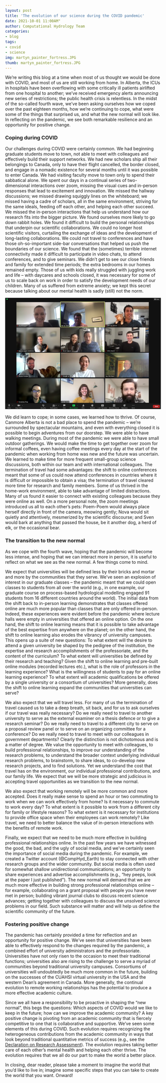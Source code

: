 ```yaml
---
layout: post
title: 'The evolution of our science during the COVID pandemic'
date: 2021-10-01 11:00AM"
author: Computational Hydrology Team 
categories:
- blog
tags:
- covid
- science
img: martyn_painter_fortress.JPG
thumb: martyn_painter_fortress.JPG
---
```

We’re writing this blog at a time when most of us thought we would be done with COVID, and most of us are still working from home. In Alberta, the ICUs in hospitals have been overflowing with some critically ill patients airlifted from one hospital to another; we’ve received emergency alerts announcing new series of restrictions; the public health crisis is relentless. In the midst of the so-called fourth wave, we’ve been asking ourselves how we coped over the past eighteen months, how we’re continuing to cope, what were some of the things that surprised us, and what the new normal will look like. In reflecting on the pandemic, we see both remarkable resilience and an opportunity for positive change.

### Coping during COVID

Our challenges during COVID were certainly common. We had beginning graduate students move to town, not able to meet with colleagues and effectively build their support networks. We had new scholars ship all their belongings to Canada, only to have their flight cancelled, the border closed, and engage in a nomadic existence for several months until it was possible to enter Canada. We had visiting faculty move to town only to spend their sabbatical alone. We spent our days in a continual series of two-dimensional interactions over zoom, missing the visual cues and in-person responses that lead to excitement and innovation. We missed the hallway discussions; we missed drawing squiggly lines on the whiteboard; we missed having a cadre of scholars, all in the same environment, striving for the same ideals, feeding off each other, and helping each other succeed. We missed the in-person interactions that help us understand how our research fits into the bigger picture. We found ourselves more likely to go down rabbit holes. We found it difficult to build the personal relationships that underpin our scientific collaborations. We could no longer host scientific visitors, curtailing the exchange of ideas and the development of long-lasting collaborations. We could not travel to conferences and have those oh-so-important side-bar conversations that helped us push the boundaries of our science. We found that the (sometimes) terrible internet connectivity made it difficult to participate in video chats, to attend conferences, and to give seminars. We didn’t get to see our close friends and family for extended time periods; the extra bedrooms in our homes remained empty. Those of us with kids really struggled with juggling work and life – with daycares and schools closed, it was necessary for some of us to scale back on work in order to satisfy the development needs of our children. Many of us suffered from extreme anxiety; we kept this secret because talking about our mental health is sadly (still) not the norm.

![](../../assets/img/group_photo.jpg)

We did learn to cope; in some cases, we learned how to thrive. Of course, Canmore Alberta is not a bad place to spend the pandemic – we’re surrounded by spectacular mountains, and even with everything closed it is possible to begin adventures from our doorstep. We were able to have walking meetings. During most of the pandemic we were able to have small outdoor gatherings. We would make the time to get together over zoom for informal coffees, even having coffee meetings every day at the start of the pandemic when working from home was new and the future was uncertain. We learned to make time for more frequent small-group science discussions, both within our team and with international colleagues. The termination of travel had some advantages: the shift to online conferences meant that some of us could now attend conferences in countries where it is difficult or impossible to obtain a visa; the termination of travel cleared more time for research and family members. Some of us thrived in the home-work environment, able to take advantage of limited distractions. Many of us found it easier to connect with existing colleagues because they were online as well. On a more personal note, the zoom meetings introduced us all to each other’s pets: Poem-Poem would always place herself directly in front of the camera, meowing gently; Nova would sit quietly and attentively, mesmerized by the scientific discourse; and Sven would bark at anything that passed the house, be it another dog, a herd of elk, or the occasional bear.

### The transition to the new normal

As we cope with the fourth wave, hoping that the pandemic will become less intense, and hoping that we can interact more in person, it is useful to reflect on what we see as the new normal. A few things come to mind.

We expect that universities will be defined less by their bricks and mortar and more by the communities that they serve. We’ve seen an explosion of interest in our graduate classes – the pandemic meant that we could open classes to students from all over the world (e.g., in one example, our graduate course on process-based hydrological modelling engaged 91 students from 16 different countries around the world). The initial data from the shift back to in-person learning demonstrates that classes offered online are much more popular than classes that are only offered in-person. Indeed, these experiences were evident before the pandemic where lecture halls were empty in universities that offered an online option. On the one hand, the shift to online learning means that it is possible to take advantage of the best expertise from anywhere on the planet; on the other hand, the shift to online learning also erodes the vibrancy of university campuses. This opens up a suite of new questions: To what extent will the desire to attend a given university be shaped by the pedigree of the institution, the expertise and research accomplishments of the professoriate, and the content of the curriculum? To what extent will universities be defined by their research and teaching? Given the shift to online learning and pre-built online modules (recorded lectures etc.), what is the role of professors in the learning experience? What is the willingness of students to pay for an online learning experience? To what extent will academic qualifications be offered by a single university or a consortium of universities? More generally, does the shift to online learning expand the communities that universities can serve?

We also expect that we will travel less. For many of us the termination of travel caused us to take a deep breath, sit back, and for us to ask ourselves if our travel was really necessary? Do we really need to travel to another university to serve as the external examiner on a thesis defence or to give a research seminar? Do we really need to travel to a different city to serve on a proposal review panel or to serve on an organizing committee for a conference? Do we really need to travel to meet with our colleagues in government departments? Clearly the distinction is not dichotomous and is a matter of degree. We value the opportunity to meet with colleagues, to build professional relationships, to improve our understanding of the research problems, to understand the broader context underlying individual research problems, to brainstorm, to share ideas, to co-develop new research projects, and to find solutions. Yet we understand the cost that travel has on the environment, our individual professional contributions, and our family life. We expect that we will be more strategic and judicious in accepting travel opportunities as we transition to the new normal.

We also expect that working remotely will be more common and more accepted. Does it really make sense to spend an hour or two commuting to work when we can work effectively from home? Is it necessary to commute to work every day? To what extent is it possible to work from a different city for family or lifestyle reasons? To what extent is it necessary for institutions to provide office space when their employees can work remotely? Like travel, we need to better balance the value of in-person interactions with the benefits of remote work.

Finally, we expect that we need to be much more effective in building professional relationships online. In the past few years we have witnessed the good, the bad, and the ugly of social media, and we’ve certainly seen the importance of social media during the pandemic. For example, we created a Twitter account (@CompHyd_Earth) to stay connected with other research groups and the wider community. But social media is often used for somewhat shallow unidirectional communications; an opportunity to share experiences and advertise accomplishments (e.g., “hey peeps, look at the paper I just published”). The new normal will demand that we are much more effective in building strong professional relationships online – for example, collaborating on a grant proposal with people you have never met in person; building vibrant journal clubs to discuss recent science advances; getting together with colleagues to discuss the unsolved science problems in our field. Such substance will matter and will help us define the scientific community of the future.

### Fostering positive change

The pandemic has certainly provided a time for reflection and an opportunity for positive change. We’ve seen that universities have been able to effectively respond to the changes required by the pandemic, a combined effort of university administrators and the professoriate. Universities have not only risen to the occasion to meet their traditional functions; universities also are rising to the challenge to serve a myriad of communities beyond traditional university campuses. Consortiums of universities will undoubtedly be much more common in the future, building on the successes of the CUAHSI virtual university in the USA and the western Dean’s agreement in Canada. More generally, the continual evolution to remote working relationships has the potential to produce a more effective academic culture.

Since we all have a responsibility to be proactive in shaping the “new normal”, this begs the questions: Which aspects of COVID would we like to keep in the future; how can we improve the academic community? A key positive change is pivoting from an academic community that is fiercely competitive to one that is collaborative and supportive. We’ve seen some elements of this during COVID. Such evolution requires recognizing the heterogeneous contributions from the academic community in ways that look beyond traditional quantitative metrics of success (e.g., see the [Declaration on Research Assessment](https://sfdora.org/)). The evolution requires taking better care of each other’s mental health and helping each other thrive. The evolution requires that we all do our part to make the world a better place. 

In closing, dear reader, please take a moment to imagine the world that you’d like to live in; imagine some specific steps that you can take to create the world that you want. Onward!

